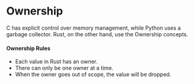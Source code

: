 # Ownership

C has explicit control over memory management, while Python uses a garbage collector. Rust, on the other hand, use the Ownership concepts.

#### Ownership Rules

- Each value in Rust has an owner.
- There can only be one owner at a time.
- When the owner goes out of scope, the value will be dropped.